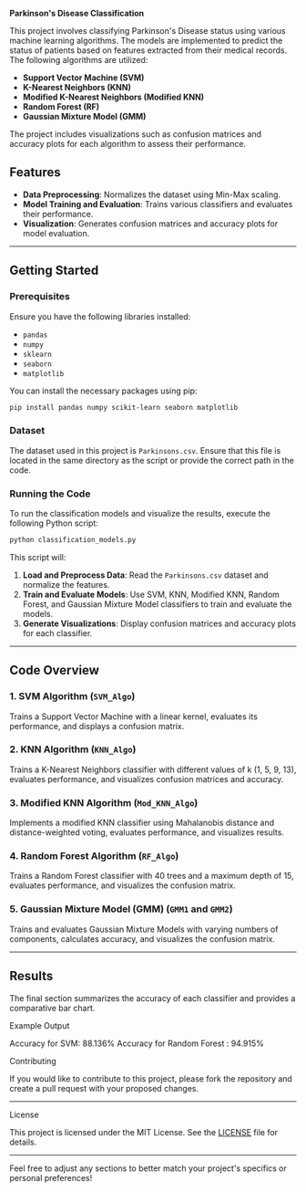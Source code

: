 
**Parkinson's Disease Classification**

This project involves classifying Parkinson's Disease status using various machine learning algorithms. The models are implemented to predict the status of patients based on features extracted from their medical records. The following algorithms are utilized:

- **Support Vector Machine (SVM)**
- **K-Nearest Neighbors (KNN)**
- **Modified K-Nearest Neighbors (Modified KNN)**
- **Random Forest (RF)**
- **Gaussian Mixture Model (GMM)**

The project includes visualizations such as confusion matrices and accuracy plots for each algorithm to assess their performance.

## Features

- **Data Preprocessing**: Normalizes the dataset using Min-Max scaling.
- **Model Training and Evaluation**: Trains various classifiers and evaluates their performance.
- **Visualization**: Generates confusion matrices and accuracy plots for model evaluation.

---

## Getting Started

### Prerequisites

Ensure you have the following libraries installed:

- `pandas`
- `numpy`
- `sklearn`
- `seaborn`
- `matplotlib`

You can install the necessary packages using pip:

```bash
pip install pandas numpy scikit-learn seaborn matplotlib
```

### Dataset

The dataset used in this project is `Parkinsons.csv`. Ensure that this file is located in the same directory as the script or provide the correct path in the code.

### Running the Code

To run the classification models and visualize the results, execute the following Python script:

```bash
python classification_models.py
```

This script will:

1. **Load and Preprocess Data**: Read the `Parkinsons.csv` dataset and normalize the features.
2. **Train and Evaluate Models**: Use SVM, KNN, Modified KNN, Random Forest, and Gaussian Mixture Model classifiers to train and evaluate the models.
3. **Generate Visualizations**: Display confusion matrices and accuracy plots for each classifier.

---

## Code Overview

### 1. **SVM Algorithm (`SVM_Algo`)**

Trains a Support Vector Machine with a linear kernel, evaluates its performance, and displays a confusion matrix.

### 2. **KNN Algorithm (`KNN_Algo`)**

Trains a K-Nearest Neighbors classifier with different values of k (1, 5, 9, 13), evaluates performance, and visualizes confusion matrices and accuracy.

### 3. **Modified KNN Algorithm (`Mod_KNN_Algo`)**

Implements a modified KNN classifier using Mahalanobis distance and distance-weighted voting, evaluates performance, and visualizes results.

### 4. **Random Forest Algorithm (`RF_Algo`)**

Trains a Random Forest classifier with 40 trees and a maximum depth of 15, evaluates performance, and visualizes the confusion matrix.

### 5. **Gaussian Mixture Model (GMM) (`GMM1` and `GMM2`)**

Trains and evaluates Gaussian Mixture Models with varying numbers of components, calculates accuracy, and visualizes the confusion matrix.

---

## Results

The final section summarizes the accuracy of each classifier and provides a comparative bar chart.

Example Output

Accuracy for SVM: 88.136%
Accuracy for Random Forest : 94.915%

Contributing

If you would like to contribute to this project, please fork the repository and create a pull request with your proposed changes.

---

License

This project is licensed under the MIT License. See the [LICENSE](LICENSE) file for details.

---

Feel free to adjust any sections to better match your project's specifics or personal preferences!
